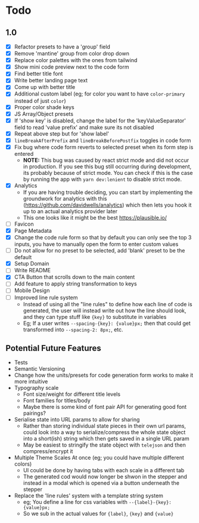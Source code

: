 # Todo

## 1.0

- [x] Refactor presets to have a 'group' field
- [x] Remove 'mantine' group from color drop down
- [x] Replace color palettes with the ones from tailwind
- [x] Show mini code preview next to the code form
- [x] Find better title font
- [x] Write better landing page text
- [x] Come up with better title
- [x] Additional custom label (eg; for color you want to have `color-primary` instead of just `color`)
- [x] Proper color shade keys
- [x] JS Array/Object presets
- [x] If 'show key' is disabled, change the label for the 'keyValueSeparator' field to read 'value prefix' and make sure its not disabled
- [x] Repeat above step but for 'show label'
- [x] `lineBreakAfterPrefix` and `lineBreakBeforePostfix` toggles in code form
- [x] Fix bug where code form reverts to selected preset when its form step is entered
  - **NOTE:** This bug was caused by react strict mode and did not occur in production. If you see this bug still occurring during development, its probably because of strict mode. You can check if this is the case by running the app with `yarn dev:lenient` to disable strict mode.
- [x] Analytics
  - If you are having trouble deciding, you can start by implementing the groundwork for analytics with this (https://github.com/davidwells/analytics) which then lets you hook it up to an actual analytics provider later
  - This one looks like it might be the best https://plausible.io/
- [ ] Favicon
- [x] Page Metadata
- [x] Change the code rule form so that by default you can only see the top 3 inputs, you have to manually open the form to enter custom values
- [ ] Do not allow for no preset to be selected, add 'blank' preset to be the default
- [x] Setup Domain
- [ ] Write README
- [x] CTA Button that scrolls down to the main content
- [ ] Add feature to apply string transformation to keys
- [ ] Mobile Design
- [ ] Improved line rule system
  - Instead of using all the "line rules" to define how each line of code is generated, the user will instead write out how the line should look, and they can type stuff like `{key}` to substitute in variables
  - Eg; If a user writes `--spacing-{key}: {value}px;` then that could get transformed into `--spacing-2: 8px;`, etc.

## Potential Future Features

- Tests
- Semantic Versioning
- Change how the units/presets for code generation form works to make it more intuitive
- Typography scale
  - Font size/weight for different title levels
  - Font families for titles/body
  - Maybe there is some kind of font pair API for generating good font pairings?
- Serialise state into URL params to allow for sharing
  - Rather than storing individual state pieces in their own url params, could look into a way to serialize/compress the whole state object into a short(ish) string which then gets saved in a single URL param
  - May be easiest to stringify the state object with `telejson` and then compress/encrypt it
- Multiple Theme Scales At once (eg; you could have multiple different colors)
  - UI could be done by having tabs with each scale in a different tab
  - The generated cod would now longer be shwon in the stepper and instead in a modal which is opened via a button underneath the stepper
- Replace the 'line rules' system with a template string system
  - eg; You define a line for css variables with `--{label}-{key}: {value}px;`
  - So we sub in the actual values for `{label}`, `{key}` and `{value}`
